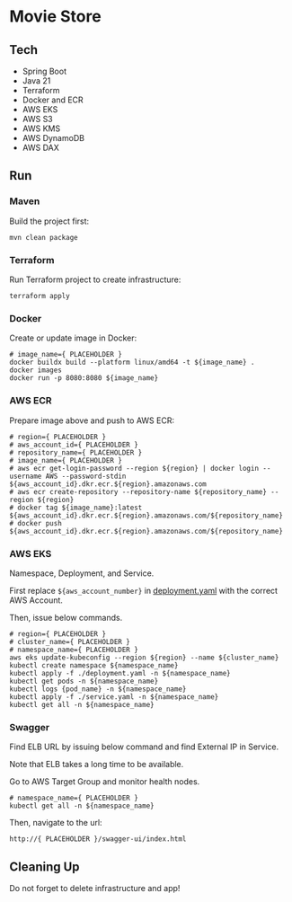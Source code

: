 # Movie Store

## Tech

- Spring Boot
- Java 21
- Terraform
- Docker and ECR
- AWS EKS
- AWS S3
- AWS KMS
- AWS DynamoDB
- AWS DAX

## Run

### Maven

Build the project first:

```console
mvn clean package
```

### Terraform

Run Terraform project to create infrastructure:

```console
terraform apply
```

### Docker

Create or update image in Docker:

```console
# image_name={ PLACEHOLDER }
docker buildx build --platform linux/amd64 -t ${image_name} .
docker images
docker run -p 8080:8080 ${image_name}
```

### AWS ECR

Prepare image above and push to AWS ECR:

```console
# region={ PLACEHOLDER }
# aws_account_id={ PLACEHOLDER }
# repository_name={ PLACEHOLDER }
# image_name={ PLACEHOLDER }
# aws ecr get-login-password --region ${region} | docker login --username AWS --password-stdin ${aws_account_id}.dkr.ecr.${region}.amazonaws.com
# aws ecr create-repository --repository-name ${repository_name} --region ${region}
# docker tag ${image_name}:latest ${aws_account_id}.dkr.ecr.${region}.amazonaws.com/${repository_name}
# docker push ${aws_account_id}.dkr.ecr.${region}.amazonaws.com/${repository_name}
```

### AWS EKS

Namespace, Deployment, and Service.

First replace `${aws_account_number}` in [deployment.yaml](kube%2Fdeployment.yaml) with the correct AWS Account.

Then, issue below commands.

```console
# region={ PLACEHOLDER }
# cluster_name={ PLACEHOLDER }
# namespace_name={ PLACEHOLDER }
aws eks update-kubeconfig --region ${region} --name ${cluster_name}
kubectl create namespace ${namespace_name}
kubectl apply -f ./deployment.yaml -n ${namespace_name}
kubectl get pods -n ${namespace_name}
kubectl logs {pod_name} -n ${namespace_name}
kubectl apply -f ./service.yaml -n ${namespace_name}
kubectl get all -n ${namespace_name}
```

### Swagger

Find ELB URL by issuing below command and find External IP in Service.

Note that ELB takes a long time to be available.

Go to AWS Target Group and monitor health nodes.

```console
# namespace_name={ PLACEHOLDER }
kubectl get all -n ${namespace_name}
```

Then, navigate to the url:

`http://{ PLACEHOLDER }/swagger-ui/index.html`

## Cleaning Up

Do not forget to delete infrastructure and app!